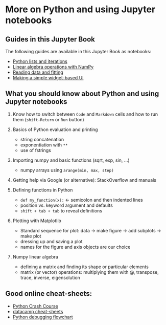 # More on Python and using Jupyter notebooks

## Guides in this Jupyter Book

The following guides are available in this Jupyter Book as notebooks:
* [Python lists and iterations](./exercise_Intro_02_Jupyter_Python.ipynb)
* [Linear algebra operations with NumPy](./exercise_Intro_03_Numpy.ipynb)
* [Reading data and fitting](./demo-Intro.ipynb)
* [Making a simple widget-based UI](./Simple_widgets_v1.ipynb)

## What you should know about Python and using Jupyter notebooks

1. Know how to switch between `Code` and `Markdown` cells and how to run them (`shift-Return` or `Run` button)

1. Basics of Python evaluation and printing
    * string concatenation
    * exponentiation with `**`
    * use of fstrings

1. Importing numpy and basic functions (sqrt, exp, sin, $\ldots$)
    * numpy arrays using `arange(min, max, step)`

1. Getting help via Google (or alternative): StackOverflow and manuals

1. Defining functions in Python
    * `def my_function(x):` $\longleftarrow$ semicolon and then indented lines
    * position vs. keyword argument and defaults
    * `shift + tab + tab` to reveal definitions

1. Plotting with Matplotlib
    * Standard sequence for plot: data $\longrightarrow$ make figure $\longrightarrow$ add subplots $\longrightarrow$ make plot
    * dressing up and saving a plot
    * names for the figure and axis objects are our choice

    <!---
    * `%matplotlib inline` to generate inline plots in Jupyter notebooks
    -->

1. Numpy linear algebra
    * defining a matrix and finding its shape or particular elements
    * matrix (or vector) operations: multiplying them with @, transpose, trace, inverse, eigensolution  

## Good online cheat-sheets:
* [Python Crash Course](https://ehmatthes.github.io/pcc_3e/cheat_sheets/)
* [datacamp cheat-sheets](https://www.datacamp.com/cheat-sheet)
* [Python debugging flowchart](https://imgur.com/gallery/3fwBFTn)

